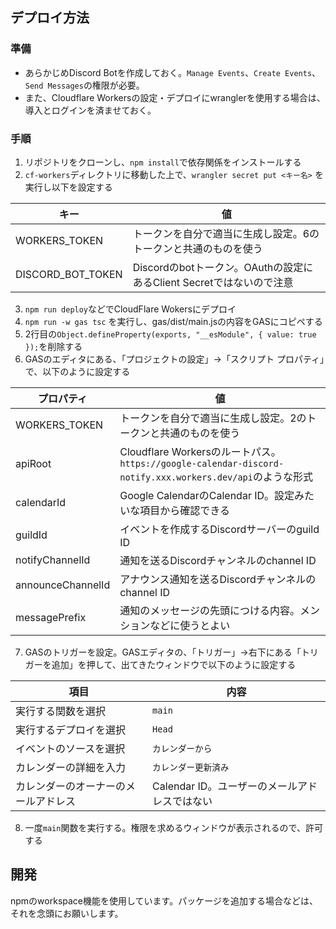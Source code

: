 ## デプロイ方法
### 準備
- あらかじめDiscord Botを作成しておく。`Manage Events`、`Create Events`、`Send Messages`の権限が必要。
- また、Cloudflare Workersの設定・デプロイにwranglerを使用する場合は、導入とログインを済ませておく。

### 手順

1. リポジトリをクローンし、`npm install`で依存関係をインストールする
2. `cf-workers`ディレクトリに移動した上で、`wrangler secret put <キー名>` を実行し以下を設定する

|       キー        |                                値                                  |
|-------------------|-------------------------------------------------------------------|
|   WORKERS_TOKEN   | トークンを自分で適当に生成し設定。6のトークンと共通のものを使う         |
| DISCORD_BOT_TOKEN | Discordのbotトークン。OAuthの設定にあるClient Secretではないので注意  |

3. `npm run deploy`などでCloudFlare Wokersにデプロイ
4. `npm run -w gas tsc` を実行し、gas/dist/main.jsの内容をGASにコピペする
5. 2行目の`Object.defineProperty(exports, "__esModule", { value: true });`を削除する
6. GASのエディタにある、「プロジェクトの設定」→「スクリプト プロパティ」で、以下のように設定する

|   プロパティ   |                                                  値                                                    |
|---------------|--------------------------------------------------------------------------------------------------------|
| WORKERS_TOKEN | トークンを自分で適当に生成し設定。2のトークンと共通のものを使う                                             |
|    apiRoot    | Cloudflare Workersのルートパス。`https://google-calendar-discord-notify.xxx.workers.dev/api`のような形式 |
|  calendarId   | Google CalendarのCalendar ID。設定みたいな項目から確認できる                                              |
|    guildId    | イベントを作成するDiscordサーバーのguild ID                                                              |
|notifyChannelId| 通知を送るDiscordチャンネルのchannel ID                                                                  |
|announceChannelId| アナウンス通知を送るDiscordチャンネルのchannel ID                                                                  |
| messagePrefix | 通知のメッセージの先頭につける内容。メンションなどに使うとよい                                              |


7. GASのトリガーを設定。GASエディタの、「トリガー」→右下にある「トリガーを追加」を押して、出てきたウィンドウで以下のように設定する

|                項目                |                    内容                    |
|-----------------------------------|--------------------------------------------|
| 実行する関数を選択                  | `main`                                     |
| 実行するデプロイを選択              | `Head`                                     |
| イベントのソースを選択              | `カレンダーから`                            |
| カレンダーの詳細を入力              | `カレンダー更新済み`                        |
| カレンダーのオーナーのメールアドレス | Calendar ID。ユーザーのメールアドレスではない |

8. 一度`main`関数を実行する。権限を求めるウィンドウが表示されるので、許可する



## 開発
npmのworkspace機能を使用しています。パッケージを追加する場合などは、それを念頭にお願いします。
